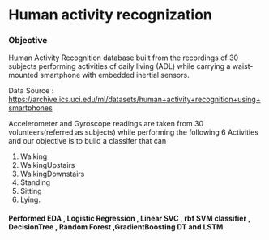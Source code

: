 # Human activity recognization

### Objective 

Human Activity Recognition database built from the recordings of 30 subjects performing activities of daily living (ADL) while carrying a waist-mounted smartphone with embedded inertial sensors.

Data Source : https://archive.ics.uci.edu/ml/datasets/human+activity+recognition+using+smartphones

Accelerometer and Gyroscope readings are taken from 30 volunteers(referred as subjects) while performing the following 6 Activities and our objective is to build a classifer that can

1. Walking
2. WalkingUpstairs
3. WalkingDownstairs
4. Standing
5. Sitting
6. Lying.

#### Performed EDA , Logistic Regression , Linear SVC , rbf SVM classifier , DecisionTree , Random Forest ,GradientBoosting DT and LSTM 



